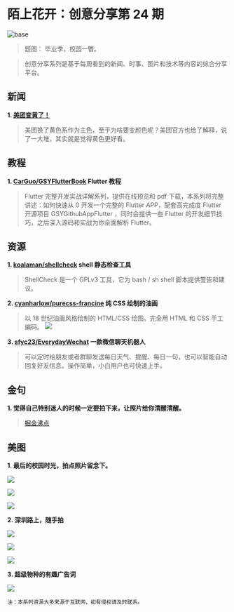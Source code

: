 # 陌上花开：创意分享第 24 期

![base](../images/2019/24_university_1.jpg)

> 题图： 毕业季，校园一瞥。

> 创意分享系列是基于每周看到的新闻、时事、图片和技术等内容的综合分享平台。

## 新闻

**1. [美团变黄了！](https://mp.weixin.qq.com/s/tIH9i1vaTiWV62aj0N9d3w)**

> 美团换了黄色系作为主色，至于为啥要变颜色呢？美团官方也给了解释，说了一大堆，其实就是觉得黄色更好看。

## 教程

**1. [CarGuo/GSYFlutterBook](https://github.com/CarGuo/GSYFlutterBook) Flutter 教程**

> Flutter 完整开发实战详解系列，提供在线预览和 pdf 下载，本系列将完整讲述：如何快速从 0 开发一个完整的 Flutter APP，配套高完成度 Flutter 开源项目 GSYGithubAppFlutter ，同时会提供一些 Flutter 的开发细节技巧，之后深入源码和实战为你全面解析 Flutter。

## 资源

**1. [koalaman/shellcheck](https://github.com/koalaman/shellcheck) shell 静态检查工具**

> ShellCheck 是一个 GPLv3 工具，它为 bash / sh shell 脚本提供警告和建议。

**2. [cyanharlow/purecss-francine](https://github.com/cyanharlow/purecss-francine) 纯 CSS 绘制的油画**

> 以 18 世纪油画风格绘制的 HTML/CSS 绘图。完全用 HTML 和 CSS 手工编码。
![](../images/2019/24_oil_paint.jpg)

**3. [sfyc23/EverydayWechat](https://github.com/sfyc23/EverydayWechat) 一款微信聊天机器人**

> 可以定时给朋友或者群聊发送每日天气、提醒、每日一句，也可以智能自动回复好友信息。操作简单，小白用户也可快速上手。

## 金句

**1. 觉得自己特别迷人的时候一定要拍下来，让照片给你清醒清醒。**

> [掘金沸点](https://juejin.im/pin/5d03bdff6fb9a00259a16ab3)

## 美图

**1. 最后的校园时光，拍点照片留念下。**

![](../images/2019/24_university_2.jpg)

![](../images/2019/24_university_3.jpg)

![](../images/2019/24_null_6.jpeg)

**2. 深圳路上，随手拍**

![](../images/2019/24_null_1.jpeg)

![](../images/2019/24_null_2.jpeg)

![](../images/2019/24_null_4.jpeg)

**3. 超级物种的有趣广告词**

![](../images/2019/24_null_3.jpeg)

```
注：本系列资源大多来源于互联网，如有侵权请及时联系。
```
